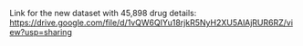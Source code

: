 Link for the new dataset with 45,898 drug details: https://drive.google.com/file/d/1vQW6QIYu18rjkR5NyH2XU5AlAjRUR6RZ/view?usp=sharing
